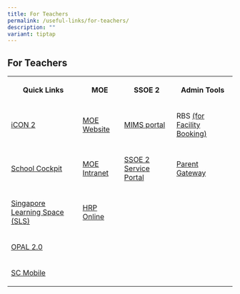 ```yaml
---
title: For Teachers
permalink: /useful-links/for-teachers/
description: ""
variant: tiptap
---
```

<h2>For Teachers</h2><table><tbody><tr><th rowspan="1" colspan="1"><p>Quick Links</p></th><th rowspan="1" colspan="1"><p>MOE</p></th><th rowspan="1" colspan="1"><p>SSOE 2</p></th><th rowspan="1" colspan="1"><p>Admin Tools</p></th></tr><tr><td rowspan="1" colspan="1"><p><a href="https://icon.moe.edu.sg/" rel="noopener noreferrer nofollow" target="_blank">iCON 2</a></p></td><td rowspan="1" colspan="1"><p><a href="https://www.moe.gov.sg/" rel="noopener noreferrer nofollow" target="_blank">MOE Website</a></p></td><td rowspan="1" colspan="1"><p><a href="https://idp.mims.moe.gov.sg/nidp/saml2/sso" rel="noopener noreferrer nofollow" target="_blank">MIMS portal</a></p></td><td rowspan="1" colspan="1"><p>RBS <a href="https://rbs.avero-tech.com/login.html" rel="noopener noreferrer nofollow" target="_blank">(for Facility Booking)</a></p></td></tr><tr><td rowspan="1" colspan="1"><p><a href="https://schoolcockpit.moe.gov.sg/" rel="noopener noreferrer nofollow" target="_blank">School Cockpit</a><br></p></td><td rowspan="1" colspan="1"><p><a href="https://intranet.moe.gov.sg/Pages/Home.aspx" rel="noopener noreferrer nofollow" target="_blank">MOE Intranet</a></p></td><td rowspan="1" colspan="1"><p><a href="https://ssoe2.moe.edu.sg/" rel="noopener noreferrer nofollow" target="_blank">SSOE 2 Service Portal</a></p></td><td rowspan="1" colspan="1"><p><a href="https://pg.moe.edu.sg/" rel="noopener noreferrer nofollow" target="_blank">Parent Gateway</a></p></td></tr><tr><td rowspan="1" colspan="1"><p><a href="https://vle.learning.moe.edu.sg/login" rel="noopener noreferrer nofollow" target="_blank">Singapore Learning Space (SLS)</a></p></td><td rowspan="1" colspan="1"><p><a href="https://www.hrp.gov.sg/" rel="noopener noreferrer nofollow" target="_blank">HRP Online</a></p></td><td rowspan="1" colspan="1"><p></p></td><td rowspan="1" colspan="1"><p></p></td></tr><tr><td rowspan="1" colspan="1"><p><a href="https://www.bing.com/ck/a?!&amp;&amp;p=b9bfcccd8bb133e6JmltdHM9MTcwNDMyNjQwMCZpZ3VpZD0yYjg5N2RlOC0zYWU0LTY5OWItMjBiMi02ZTJjM2JkYzY4MDkmaW5zaWQ9NTE5NQ&amp;ptn=3&amp;ver=2&amp;hsh=3&amp;fclid=2b897de8-3ae4-699b-20b2-6e2c3bdc6809&amp;psq=opal+2.0&amp;u=a1aHR0cHM6Ly93d3cub3BhbDIubW9lLmVkdS5zZy9jc2wvdXNlci9hdXRoL2xvZ2lu&amp;ntb=1" rel="noopener noreferrer nofollow" target="_blank">OPAL 2.0</a></p></td><td rowspan="1" colspan="1"><p></p></td><td rowspan="1" colspan="1"><p></p></td><td rowspan="1" colspan="1"><p></p></td></tr><tr><td rowspan="1" colspan="1"><p><a href="https://scmobile.moe.edu.sg/" rel="noopener noreferrer nofollow" target="_blank">SC Mobile</a></p></td><td rowspan="1" colspan="1"><p></p></td><td rowspan="1" colspan="1"><p></p></td><td rowspan="1" colspan="1"><p></p></td></tr></tbody></table><p></p>